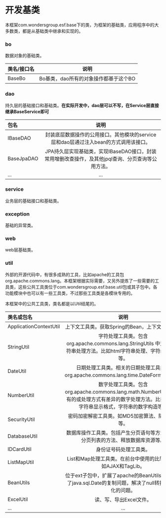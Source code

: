 # 开发基类

本框架com.wondersgroup.esf.base下的类，为框架的基础类，应用程序中的大多数类，都是从基础类中继承和实现的。

### bo

数据对象的基础类。

| 类名/接口名 |  说明    |
| :- | :-------: |
| BaseBo  | Bo基类，dao所有的对象操作都基于这个BO  |

### dao

持久层的基础接口和基础类。**在实际开发中，dao层可以不写，在Service层直接继承BaseService即可**

| 包名 |  说明    |
| :- | :-------: |
| IBaseDAO  | 封装底层数据操作的公用接口。其他模块的service层和dao层通过注入bean的方式调用该接口。  |
| BaseJpaDAO | JPA持久层实现基础类，实现IBaseDAO接口，封装常用增删改查操作，及其他jpql查询、分页查询等公用方法。 |
| ... | ... |

### service

业务层的基础接口和基础类。

### exception

基础的异常类。

### web

web层基础类。

### util

外部的开源代码中，有很多成熟的工具，比如apache的工具包org.apache.commons.lang。本框架根据实际需要，又另外提炼了一些需要的工具类，这些公共工具类位于com.wondersgroup.esf.base.util包或其子包中。各功能模块中也可以有一些工具类，不过那些工具类是各模块专用的。

本框架中的公共工具类，类名都是以Util结尾的。

| 类名或包名 |  说明    |
| :- | :-------: |
| ApplicationContextUtil | 上下文工具类。获取Spring的Bean，上下文路径等。 |
| StringUtil | 字符处理工具类。包含 org.apache.commons.lang.StringUtils 中没有的字符串处理方法。比如html字符串处理、字符编码转换等。 |
| DateUtil |    日期处理工具类。相关的日期处理工具类为org.apache.commons.lang.time.DateFormatUtils。|
| NumberUtil |  数字处理工具类。包含 org.apache.commons.lang.math.NumberUtils 中没有的或处理方式有差异的数字处理方法。比如数字的字符串显示格式，字符串的数字构造等。|
| SecurityUtil |    密码加密解密工具类。如MD5加密算法、随机密码等。|
| DatabaseUtil  |   数据库操作工具类。包括产生分页语句等方法，处理分页列表的方法、释放数据库资源等。|
| IDCardUtil | 身份证号码处理工具类。|
| ListMapUtil | List和Map处理工具类。在前台中使用的比较多，比如AJAX和TagLib。  |
| BeanUtils |   位于ext子包中，扩展了apache的BeanUtils类，解决了java.sql.Date的复制问题，解决了null转换结果变化的问题。| 
| ExcelUtil  |  读、写、导出Excel文件。| 
| ... | ... | 

